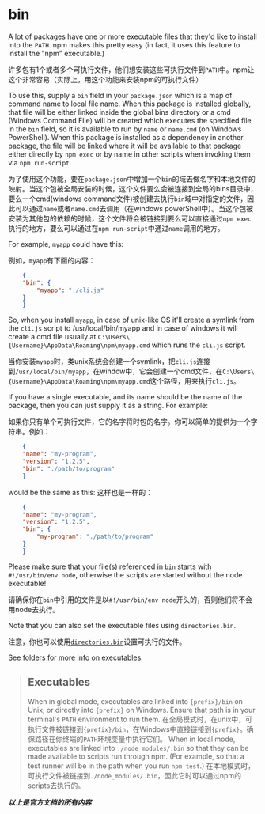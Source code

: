 # bin

A lot of packages have one or more executable files that they'd like to install into the `PATH`. npm makes this pretty easy (in fact, it uses this feature to install the "npm" executable.)

许多包有1个或者多个可执行文件，他们想安装这些可执行文件到`PATH`中。npm让这个非常容易（实际上，用这个功能来安装npm的可执行文件）

To use this, supply a `bin` field in your `package.json` which is a map of command name to local file name. When this package is installed globally, that file will be either linked inside the global bins directory or a cmd (Windows Command File) will be created which executes the specified file in the `bin` field, so it is available to run by `name` or `name.cmd` (on Windows PowerShell). When this package is installed as a dependency in another package, the file will be linked where it will be available to that package either directly by `npm exec` or by name in other scripts when invoking them via `npm run-script`.

为了使用这个功能，要在`package.json`中增加一个`bin`的域去做名字和本地文件的映射。当这个包被全局安装的时候，这个文件要么会被连接到全局的bins目录中，要么一个cmd(windows command文件)被创建去执行`bin`域中对指定的文件，因此可以通过`name`或者`name.cmd`去调用（在windows powerShell中）。当这个包被安装为其他包的依赖的时候，这个文件将会被链接到要么可以直接通过`npm exec`执行的地方，要么可以通过在`npm run-script`中通过`name`调用的地方。

For example, `myapp` could have this:

例如，`myapp`有下面的内容：

```json
    {
    "bin": {
        "myapp": "./cli.js"
    }
    }
```

So, when you install `myapp`, in case of unix-like OS it'll create a symlink from the `cli.js` script to /usr/local/bin/myapp and in case of windows it will create a cmd file usually at `C:\Users\{Username}\AppData\Roaming\npm\myapp.cmd` which runs the `cli.js` script.

当你安装`myapp`时，类unix系统会创建一个symlink，把`cli.js`连接到`/usr/local/bin/myapp`，在window中，它会创建一个cmd文件，在`C:\Users\{Username}\AppData\Roaming\npm\myapp.cmd`这个路径，用来执行`cli.js`。

If you have a single executable, and its name should be the name of the package, then you can just supply it as a string. For example:

如果你只有单个可执行文件，它的名字将时包的名字。你可以简单的提供为一个字符串。例如：

```json
    {
    "name": "my-program",
    "version": "1.2.5",
    "bin": "./path/to/program"
    }
```

would be the same as this:
这样也是一样的：

```json
    {
    "name": "my-program",
    "version": "1.2.5",
    "bin": {
        "my-program": "./path/to/program"
    }
    }
```

Please make sure that your file(s) referenced in `bin` starts with `#!/usr/bin/env node`, otherwise the scripts are started without the node executable!

请确保你在`bin`中引用的文件是以`#!/usr/bin/env node`开头的，否则他们将不会用node去执行。

Note that you can also set the executable files using `directories.bin`.

注意，你也可以使用[`directories.bin`](https://docs.npmjs.com/cli/v10/configuring-npm/package-json#directoriesbin)设置可执行的文件。

See [folders for more info on executables](https://docs.npmjs.com/cli/v10/configuring-npm/folders#executables).

> ## Executables
>
> When in global mode, executables are linked into `{prefix}/bin` on Unix, or directly into `{prefix}` on Windows. Ensure that path is in your terminal's `PATH` environment to run them.
> 在全局模式时，在unix中，可执行文件被链接到`{prefix}/bin`，在Windows中直接链接到`{prefix}`。确保路径在你终端的`PATH`环境变量中执行它们。
> When in local mode, executables are linked into `./node_modules/.bin` so that they can be made available to scripts run through npm. (For example, so that a test runner will be in the path when you run `npm test`.)
> 在本地模式时，可执行文件被链接到`./node_modules/.bin`，因此它时可以通过npm的scripts去执行的。

***以上是官方文档的所有内容***
